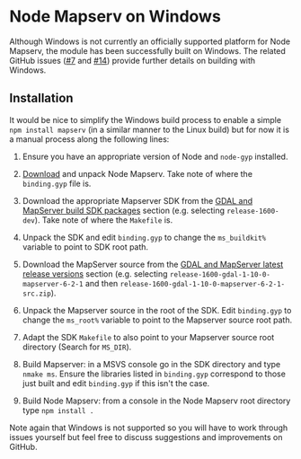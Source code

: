 # Node Mapserv on Windows

Although Windows is not currently an officially supported platform for Node
Mapserv, the module has been successfully built on Windows.  The related GitHub
issues ([#7](https://github.com/geo-data/node-mapserv/issues/7) and
[#14](https://github.com/geo-data/node-mapserv/issues/14)) provide further
details on building with Windows.

## Installation

It would be nice to simplify the Windows build process to enable a simple `npm
install mapserv` (in a similar manner to the Linux build) but for now it is a
manual process along the following lines:

1. Ensure you have an appropriate version of Node and `node-gyp` installed.

2. [Download](https://github.com/geo-data/node-mapserv/tags) and unpack Node
   Mapserv.  Take note of where the `binding.gyp` file is.

3. Download the appropriate Mapserver SDK from the
   [GDAL and MapServer build SDK packages](http://www.gisinternals.com/sdk/)
   section (e.g. selecting `release-1600-dev`).  Take note of where the
   `Makefile` is.

4. Unpack the SDK and edit `binding.gyp` to change the `ms_buildkit%` variable
   to point to SDK root path.

5. Download the MapServer source from the
   [GDAL and MapServer latest release versions](http://www.gisinternals.com/sdk/)
   section (e.g. selecting `release-1600-gdal-1-10-0-mapserver-6-2-1` and then
   `release-1600-gdal-1-10-0-mapserver-6-2-1-src.zip`).

6. Unpack the Mapserver source in the root of the SDK.  Edit `binding.gyp` to
   change the `ms_root%` variable to point to the Mapserver source root path.
   
7. Adapt the SDK `Makefile` to also point to your Mapserver source root
   directory (Search for `MS_DIR`).
  
8. Build Mapserver: in a MSVS console go in the SDK directory and type `nmake
   ms`.  Ensure the libraries listed in `binding.gyp` correspond to those just
   built and edit `binding.gyp` if this isn't the case.
   
9. Build Node Mapserv: from a console in the Node Mapserv root directory type
   `npm install .`

Note again that Windows is not supported so you will have to work through
issues yourself but feel free to discuss suggestions and improvements on
GitHub.

